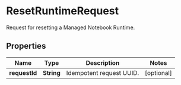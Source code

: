 

# ResetRuntimeRequest

Request for resetting a Managed Notebook Runtime.

## Properties

| Name | Type | Description | Notes |
|------------ | ------------- | ------------- | -------------|
|**requestId** | **String** | Idempotent request UUID. |  [optional] |



